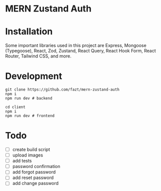 # MERN Zustand Auth

# Installation

Some important libraries used in this project are Express, Mongoose (Typegoose), React, Zod, Zustand, React Query, React Hook Form, React Router, Tailwind CSS, and more.

# Development

```
git clone https://github.com/fazt/mern-zustand-auth
npm i
npm run dev # backend

cd client
npm i
npm run dev # frontend
```

# Todo

- [ ] create build script
- [ ] upload images
- [ ] add tests
- [ ] password confirmation
- [ ] add forgot password
- [ ] add reset password
- [ ] add change password
